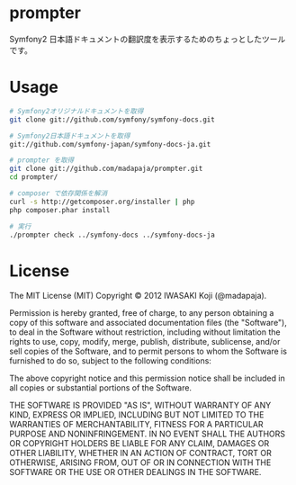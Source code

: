 prompter
========

Symfony2 日本語ドキュメントの翻訳度を表示するためのちょっとしたツールです。

Usage
=====

```bash
# Symfony2オリジナルドキュメントを取得
git clone git://github.com/symfony/symfony-docs.git

# Symfony2日本語ドキュメントを取得
git://github.com/symfony-japan/symfony-docs-ja.git

# prompter を取得
git clone git://github.com/madapaja/prompter.git
cd prompter/

# composer で依存関係を解消
curl -s http://getcomposer.org/installer | php
php composer.phar install

# 実行
./prompter check ../symfony-docs ../symfony-docs-ja
```

License
=======

The MIT License (MIT)
Copyright © 2012 IWASAKI Koji (@madapaja).

Permission is hereby granted, free of charge, to any person obtaining a copy of this software and associated
documentation files (the "Software"), to deal in the Software without restriction, including without limitation
the rights to use, copy, modify, merge, publish, distribute, sublicense, and/or sell copies of the Software,
and to permit persons to whom the Software is furnished to do so, subject to the following conditions:

The above copyright notice and this permission notice shall be included in all copies or substantial portions of the Software.

THE SOFTWARE IS PROVIDED "AS IS", WITHOUT WARRANTY OF ANY KIND, EXPRESS OR IMPLIED, INCLUDING BUT NOT LIMITED TO
THE WARRANTIES OF MERCHANTABILITY, FITNESS FOR A PARTICULAR PURPOSE AND NONINFRINGEMENT. IN NO EVENT SHALL
THE AUTHORS OR COPYRIGHT HOLDERS BE LIABLE FOR ANY CLAIM, DAMAGES OR OTHER LIABILITY, WHETHER IN AN ACTION OF CONTRACT,
TORT OR OTHERWISE, ARISING FROM, OUT OF OR IN CONNECTION WITH THE SOFTWARE OR THE USE OR OTHER DEALINGS IN THE SOFTWARE.